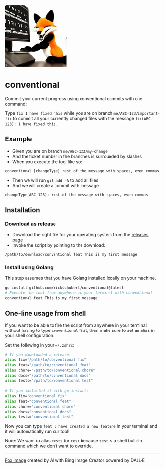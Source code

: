 ![](./heroimg_200.jpeg "Fox committing conventional commits")

conventional
============

Commit your current progress using conventional commits with one command:

Type `fix I have fixed this` while you are on branch `me/ABC-123/important-fix` to commit all your currently changed files with the message `fix(ABC-123): I have fixed this`.

## Example

* Given you are on branch `me/ABC-123/my-change`
* And the ticket number in the branches is surrounded by slashes
* When you execute the tool like so:
```
conventional [changeType] rest of the message with spaces, even commas
```
* Then we will run `git add -A` to add all files
* And we will create a commit with message
```
changeType(ABC-123): rest of the message with spaces, even commas
```

## Installation

### Download as release

- Download the right file for your operating system from the [releases page](https://github.com/rickschubert/conventional/releases)
- Invoke the script by pointing to the download:

```sh
/path/to/download/conventional feat This is my first message
```

### Install using Golang

This step assumes that you have Golang installed locally on your machine.

```sh
go install github.com/rickschubert/conventional@latest
# Execute the tool from anywhere in your terminal with conventional
conventional feat This is my first message
```

## One-line usage from shell

If you want to be able to fire the script from anywhere in your terminal without having to type `conventional` first, then make sure to set an alias in your shell configuration:

Set the following in your `~/.zshrc`:

```sh
# If you downloaded a release:
alias fix="/path/to/conventional fix"
alias feat="/path/to/conventional feat"
alias chore="/path/to/conventional chore"
alias docs="/path/to/conventional docs"
alias tests="/path/to/conventional test"

# If you installed it with go install:
alias fix="conventional fix"
alias feat="conventional feat"
alias chore="conventional chore"
alias docs="conventional docs"
alias tests="conventional test"
```

Now you can type `feat I have created a new feature` in your terminal and it will automatically run our tool!

Note: We want to alias `tests` for `test` because `test` is a shell built-in command which we don't want to override.

_________________

[Fox image](https://github.com/rickschubert/conventional/tree/main/heroimg_200.jpeg) created by AI with Bing Image Creator powered by DALL·E
